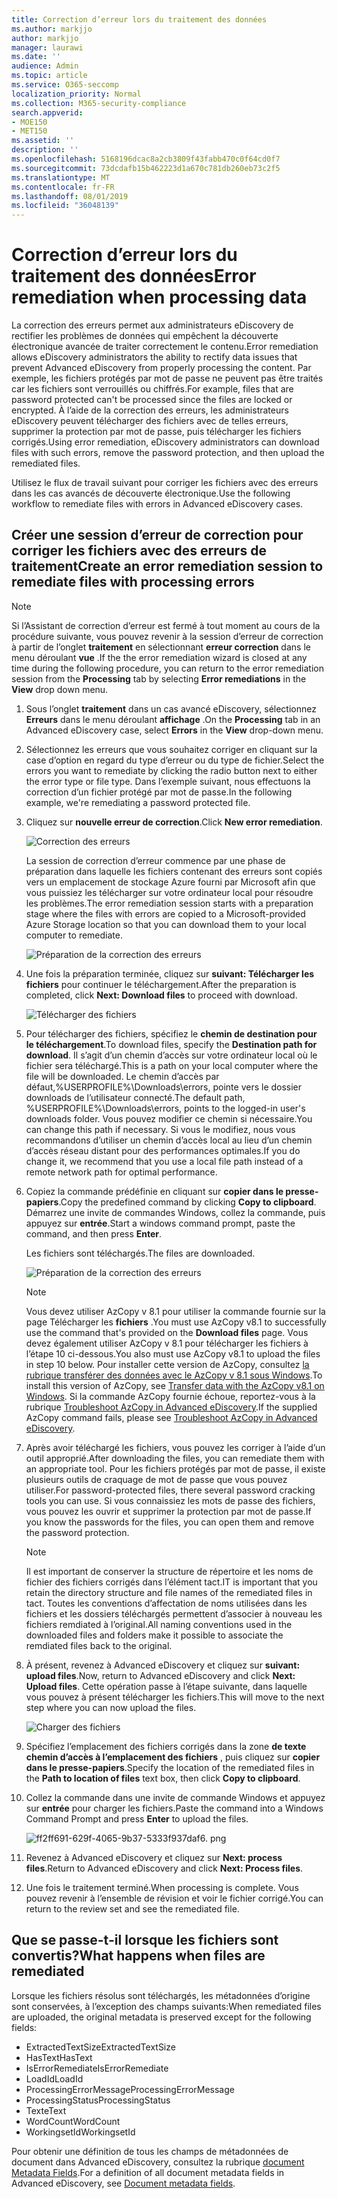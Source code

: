 ```yaml
---
title: Correction d’erreur lors du traitement des données
ms.author: markjjo
author: markjjo
manager: laurawi
ms.date: ''
audience: Admin
ms.topic: article
ms.service: O365-seccomp
localization_priority: Normal
ms.collection: M365-security-compliance
search.appverid:
- MOE150
- MET150
ms.assetid: ''
description: ''
ms.openlocfilehash: 5168196dcac8a2cb3809f43fabb470c0f64cd0f7
ms.sourcegitcommit: 73dcdafb15b462223d1a670c781db260eb73c2f5
ms.translationtype: MT
ms.contentlocale: fr-FR
ms.lasthandoff: 08/01/2019
ms.locfileid: "36048139"
---
```

# <a name="error-remediation-when-processing-data"></a><span data-ttu-id="cd22e-102">Correction d’erreur lors du traitement des données</span><span class="sxs-lookup"><span data-stu-id="cd22e-102">Error remediation when processing data</span></span>

<span data-ttu-id="cd22e-103">La correction des erreurs permet aux administrateurs eDiscovery de rectifier les problèmes de données qui empêchent la découverte électronique avancée de traiter correctement le contenu.</span><span class="sxs-lookup"><span data-stu-id="cd22e-103">Error remediation allows eDiscovery administrators the ability to rectify data issues that prevent Advanced eDiscovery from properly processing the content.</span></span> <span data-ttu-id="cd22e-104">Par exemple, les fichiers protégés par mot de passe ne peuvent pas être traités car les fichiers sont verrouillés ou chiffrés.</span><span class="sxs-lookup"><span data-stu-id="cd22e-104">For example, files that are password protected can't be processed since the files are locked or encrypted.</span></span> <span data-ttu-id="cd22e-105">À l’aide de la correction des erreurs, les administrateurs eDiscovery peuvent télécharger des fichiers avec de telles erreurs, supprimer la protection par mot de passe, puis télécharger les fichiers corrigés.</span><span class="sxs-lookup"><span data-stu-id="cd22e-105">Using error remediation, eDiscovery administrators can download files with such errors, remove the password protection, and then upload the remediated files.</span></span>

<span data-ttu-id="cd22e-106">Utilisez le flux de travail suivant pour corriger les fichiers avec des erreurs dans les cas avancés de découverte électronique.</span><span class="sxs-lookup"><span data-stu-id="cd22e-106">Use the following workflow to remediate files with errors in Advanced eDiscovery cases.</span></span>

## <a name="create-an-error-remediation-session-to-remediate-files-with-processing-errors"></a><span data-ttu-id="cd22e-107">Créer une session d’erreur de correction pour corriger les fichiers avec des erreurs de traitement</span><span class="sxs-lookup"><span data-stu-id="cd22e-107">Create an error remediation session to remediate files with processing errors</span></span>

>[!NOTE]
><span data-ttu-id="cd22e-108">Si l’Assistant de correction d’erreur est fermé à tout moment au cours de la procédure suivante, vous pouvez revenir à la session d’erreur de correction à partir de l’onglet **traitement** en sélectionnant **erreur correction** dans le menu déroulant **vue** .</span><span class="sxs-lookup"><span data-stu-id="cd22e-108">If the the error remediation wizard is closed at any time during the following procedure, you can return to the error remediation session from the **Processing** tab by selecting **Error remediations** in the **View** drop down menu.</span></span>

1. <span data-ttu-id="cd22e-109">Sous l’onglet **traitement** dans un cas avancé eDiscovery, sélectionnez **Erreurs** dans le menu déroulant **affichage** .</span><span class="sxs-lookup"><span data-stu-id="cd22e-109">On the **Processing** tab in an Advanced eDiscovery case, select **Errors** in the **View** drop-down menu.</span></span>

2. <span data-ttu-id="cd22e-110">Sélectionnez les erreurs que vous souhaitez corriger en cliquant sur la case d’option en regard du type d’erreur ou du type de fichier.</span><span class="sxs-lookup"><span data-stu-id="cd22e-110">Select the errors you want to remediate by clicking the radio button next to either the error type or file type.</span></span>  <span data-ttu-id="cd22e-111">Dans l’exemple suivant, nous effectuons la correction d’un fichier protégé par mot de passe.</span><span class="sxs-lookup"><span data-stu-id="cd22e-111">In the following example, we're remediating a password protected file.</span></span>

3. <span data-ttu-id="cd22e-112">Cliquez sur **nouvelle erreur de correction**.</span><span class="sxs-lookup"><span data-stu-id="cd22e-112">Click **New error remediation**.</span></span>

    ![Correction des erreurs](../media/8c2faf1a-834b-44fc-b418-6a18aed8b81a.png)

    <span data-ttu-id="cd22e-114">La session de correction d’erreur commence par une phase de préparation dans laquelle les fichiers contenant des erreurs sont copiés vers un emplacement de stockage Azure fourni par Microsoft afin que vous puissiez les télécharger sur votre ordinateur local pour résoudre les problèmes.</span><span class="sxs-lookup"><span data-stu-id="cd22e-114">The error remediation session starts with a preparation stage where the files with errors are copied to a Microsoft-provided Azure Storage location so that you can download them to your local computer to remediate.</span></span>

    ![Préparation de la correction des erreurs](../media/390572ec-7012-47c4-a6b6-4cbb5649e8a8.png)

4. <span data-ttu-id="cd22e-116">Une fois la préparation terminée, cliquez sur **suivant: Télécharger les fichiers** pour continuer le téléchargement.</span><span class="sxs-lookup"><span data-stu-id="cd22e-116">After the preparation is completed, click **Next: Download files** to proceed with download.</span></span>

    ![Télécharger des fichiers](../media/6ac04b09-8e13-414a-9e24-7c75ba586363.png)

5. <span data-ttu-id="cd22e-118">Pour télécharger des fichiers, spécifiez le **chemin de destination pour le téléchargement**.</span><span class="sxs-lookup"><span data-stu-id="cd22e-118">To download files, specify the **Destination path for download**.</span></span> <span data-ttu-id="cd22e-119">Il s’agit d’un chemin d’accès sur votre ordinateur local où le fichier sera téléchargé.</span><span class="sxs-lookup"><span data-stu-id="cd22e-119">This is a path on your local computer where the file will be downloaded.</span></span>  <span data-ttu-id="cd22e-120">Le chemin d’accès par défaut,%USERPROFILE%\Downloads\errors, pointe vers le dossier downloads de l’utilisateur connecté.</span><span class="sxs-lookup"><span data-stu-id="cd22e-120">The default path, %USERPROFILE%\Downloads\errors, points to the logged-in user's downloads folder.</span></span> <span data-ttu-id="cd22e-121">Vous pouvez modifier ce chemin si nécessaire.</span><span class="sxs-lookup"><span data-stu-id="cd22e-121">You can change this path if necessary.</span></span> <span data-ttu-id="cd22e-122">Si vous le modifiez, nous vous recommandons d’utiliser un chemin d’accès local au lieu d’un chemin d’accès réseau distant pour des performances optimales.</span><span class="sxs-lookup"><span data-stu-id="cd22e-122">If you do change it, we recommend that you use a local file path instead of a remote network path for optimal performance.</span></span>

6. <span data-ttu-id="cd22e-123">Copiez la commande prédéfinie en cliquant sur **copier dans le presse-papiers**.</span><span class="sxs-lookup"><span data-stu-id="cd22e-123">Copy the predefined command by clicking **Copy to clipboard**.</span></span> <span data-ttu-id="cd22e-124">Démarrez une invite de commandes Windows, collez la commande, puis appuyez sur **entrée**.</span><span class="sxs-lookup"><span data-stu-id="cd22e-124">Start a windows command prompt, paste the command, and then press **Enter**.</span></span>  

    <span data-ttu-id="cd22e-125">Les fichiers sont téléchargés.</span><span class="sxs-lookup"><span data-stu-id="cd22e-125">The files are downloaded.</span></span>

    ![Préparation de la correction des erreurs](../media/f364ab4d-31c5-4375-b69f-650f694a2f69.png)

    > [!NOTE]
    > <span data-ttu-id="cd22e-127">Vous devez utiliser AzCopy v 8.1 pour utiliser la commande fournie sur la page Télécharger les **fichiers** .</span><span class="sxs-lookup"><span data-stu-id="cd22e-127">You must use AzCopy v8.1 to successfully use the command that's provided on the **Download files** page.</span></span> <span data-ttu-id="cd22e-128">Vous devez également utiliser AzCopy v 8.1 pour télécharger les fichiers à l’étape 10 ci-dessous.</span><span class="sxs-lookup"><span data-stu-id="cd22e-128">You also must use AzCopy v8.1 to upload the files in step 10 below.</span></span> <span data-ttu-id="cd22e-129">Pour installer cette version de AzCopy, consultez [la rubrique transférer des données avec le AzCopy v 8.1 sous Windows](https://docs.microsoft.com/previous-versions/azure/storage/storage-use-azcopy).</span><span class="sxs-lookup"><span data-stu-id="cd22e-129">To install this version of AzCopy, see [Transfer data with the AzCopy v8.1 on Windows](https://docs.microsoft.com/previous-versions/azure/storage/storage-use-azcopy).</span></span> <span data-ttu-id="cd22e-130">Si la commande AzCopy fournie échoue, reportez-vous à la rubrique [Troubleshoot AzCopy in Advanced eDiscovery](troubleshooting-azcopy.md).</span><span class="sxs-lookup"><span data-stu-id="cd22e-130">If the supplied AzCopy command fails, please see [Troubleshoot AzCopy in Advanced eDiscovery](troubleshooting-azcopy.md).</span></span>

7. <span data-ttu-id="cd22e-131">Après avoir téléchargé les fichiers, vous pouvez les corriger à l’aide d’un outil approprié.</span><span class="sxs-lookup"><span data-stu-id="cd22e-131">After downloading the files, you can remediate them with an appropriate tool.</span></span> <span data-ttu-id="cd22e-132">Pour les fichiers protégés par mot de passe, il existe plusieurs outils de craquage de mot de passe que vous pouvez utiliser.</span><span class="sxs-lookup"><span data-stu-id="cd22e-132">For password-protected files, there several password cracking tools you can use.</span></span> <span data-ttu-id="cd22e-133">Si vous connaissiez les mots de passe des fichiers, vous pouvez les ouvrir et supprimer la protection par mot de passe.</span><span class="sxs-lookup"><span data-stu-id="cd22e-133">If you know the passwords for the files, you can open them and remove the password protection.</span></span>
    > [!NOTE]
    > <span data-ttu-id="cd22e-134">Il est important de conserver la structure de répertoire et les noms de fichier des fichiers corrigés dans l’élément tact.</span><span class="sxs-lookup"><span data-stu-id="cd22e-134">IT is important that you retain the directory structure and file names of the remediated files in tact.</span></span>  <span data-ttu-id="cd22e-135">Toutes les conventions d’affectation de noms utilisées dans les fichiers et les dossiers téléchargés permettent d’associer à nouveau les fichiers remdiated à l’original.</span><span class="sxs-lookup"><span data-stu-id="cd22e-135">All naming conventions used in the downloaded files and folders make it possible to associate the remdiated files back to the original.</span></span>

8. <span data-ttu-id="cd22e-136">À présent, revenez à Advanced eDiscovery et cliquez sur **suivant: upload files**.</span><span class="sxs-lookup"><span data-stu-id="cd22e-136">Now, return to Advanced eDiscovery and click **Next: Upload files**.</span></span>  <span data-ttu-id="cd22e-137">Cette opération passe à l’étape suivante, dans laquelle vous pouvez à présent télécharger les fichiers.</span><span class="sxs-lookup"><span data-stu-id="cd22e-137">This will move to the next step where you can now upload the files.</span></span>

    ![Charger des fichiers](../media/af3d8617-1bab-4ecd-8de0-22e53acba240.png)

9. <span data-ttu-id="cd22e-139">Spécifiez l’emplacement des fichiers corrigés dans la zone **de texte chemin d’accès à l’emplacement des fichiers** , puis cliquez sur **copier dans le presse-papiers**.</span><span class="sxs-lookup"><span data-stu-id="cd22e-139">Specify the location of the remediated files in the **Path to location of files** text box, then click **Copy to clipboard**.</span></span>

10. <span data-ttu-id="cd22e-140">Collez la commande dans une invite de commande Windows et appuyez sur **entrée** pour charger les fichiers.</span><span class="sxs-lookup"><span data-stu-id="cd22e-140">Paste the command into a Windows Command Prompt and press **Enter** to upload the files.</span></span>

    ![ff2ff691-629f-4065-9b37-5333f937daf6. png](../media/ff2ff691-629f-4065-9b37-5333f937daf6.png)

11. <span data-ttu-id="cd22e-142">Revenez à Advanced eDiscovery et cliquez sur **Next: process files**.</span><span class="sxs-lookup"><span data-stu-id="cd22e-142">Return to Advanced eDiscovery and click **Next: Process files**.</span></span>

12. <span data-ttu-id="cd22e-143">Une fois le traitement terminé.</span><span class="sxs-lookup"><span data-stu-id="cd22e-143">When processing is complete.</span></span>  <span data-ttu-id="cd22e-144">Vous pouvez revenir à l’ensemble de révision et voir le fichier corrigé.</span><span class="sxs-lookup"><span data-stu-id="cd22e-144">You can return to the review set and see the remediated file.</span></span>

## <a name="what-happens-when-files-are-remediated"></a><span data-ttu-id="cd22e-145">Que se passe-t-il lorsque les fichiers sont convertis?</span><span class="sxs-lookup"><span data-stu-id="cd22e-145">What happens when files are remediated</span></span>

<span data-ttu-id="cd22e-146">Lorsque les fichiers résolus sont téléchargés, les métadonnées d’origine sont conservées, à l’exception des champs suivants:</span><span class="sxs-lookup"><span data-stu-id="cd22e-146">When remediated files are uploaded, the original metadata is preserved except for the following fields:</span></span> 

- <span data-ttu-id="cd22e-147">ExtractedTextSize</span><span class="sxs-lookup"><span data-stu-id="cd22e-147">ExtractedTextSize</span></span>
- <span data-ttu-id="cd22e-148">HasText</span><span class="sxs-lookup"><span data-stu-id="cd22e-148">HasText</span></span>
- <span data-ttu-id="cd22e-149">IsErrorRemediate</span><span class="sxs-lookup"><span data-stu-id="cd22e-149">IsErrorRemediate</span></span>
- <span data-ttu-id="cd22e-150">LoadId</span><span class="sxs-lookup"><span data-stu-id="cd22e-150">LoadId</span></span>
- <span data-ttu-id="cd22e-151">ProcessingErrorMessage</span><span class="sxs-lookup"><span data-stu-id="cd22e-151">ProcessingErrorMessage</span></span>
- <span data-ttu-id="cd22e-152">ProcessingStatus</span><span class="sxs-lookup"><span data-stu-id="cd22e-152">ProcessingStatus</span></span>
- <span data-ttu-id="cd22e-153">Texte</span><span class="sxs-lookup"><span data-stu-id="cd22e-153">Text</span></span>
- <span data-ttu-id="cd22e-154">WordCount</span><span class="sxs-lookup"><span data-stu-id="cd22e-154">WordCount</span></span>
- <span data-ttu-id="cd22e-155">WorkingsetId</span><span class="sxs-lookup"><span data-stu-id="cd22e-155">WorkingsetId</span></span>

<span data-ttu-id="cd22e-156">Pour obtenir une définition de tous les champs de métadonnées de document dans Advanced eDiscovery, consultez la rubrique [document Metadata Fields](document-metadata-fields.md).</span><span class="sxs-lookup"><span data-stu-id="cd22e-156">For a definition of all document metadata fields in Advanced eDiscovery, see [Document metadata fields](document-metadata-fields.md).</span></span>
